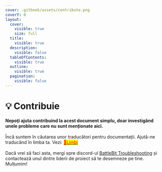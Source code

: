```yaml
---
cover: .gitbook/assets/contribute.png
coverY: 0
layout:
  cover:
    visible: true
    size: full
  title:
    visible: true
  description:
    visible: false
  tableOfContents:
    visible: true
  outline:
    visible: true
  pagination:
    visible: false
---
```


# 💡 Contribuie

**Nepoți ajuta contribuind la acest document simplu, doar investigând unele probleme care nu sunt menționate aici.**\
\
Încă suntem în căutarea unor traducători pentru documentații. Ajută-ne traducând în limba ta. Vezi: [<mark style="color:red;">💬</mark>](languages.md)[<mark style="color:red;">Limbi</mark>](languages.md)\
\
Dacă vrei să faci asta, mergi spre discord-ul [BattleBit Troubleshooting](https://discord.gg/xVr6rdfpuk) și contactează unul dintre liderii de proiect să te desemneze pe tine. Mulțumim!
